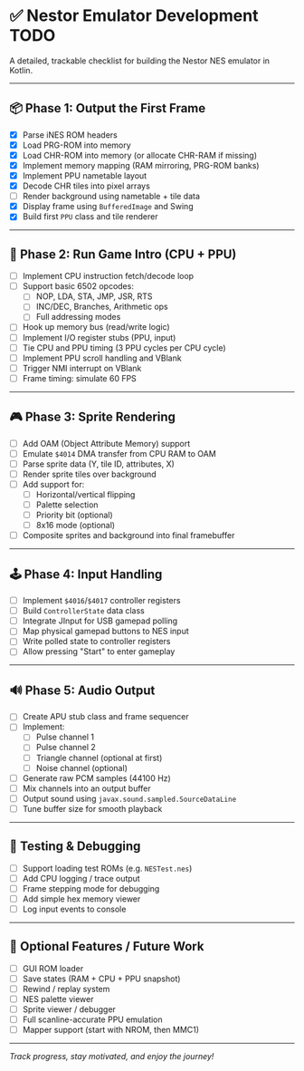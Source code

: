 # ✅ Nestor Emulator Development TODO

A detailed, trackable checklist for building the Nestor NES emulator in Kotlin.

---

## 📦 Phase 1: Output the First Frame

- [x] Parse iNES ROM headers
- [x] Load PRG-ROM into memory
- [x] Load CHR-ROM into memory (or allocate CHR-RAM if missing)
- [x] Implement memory mapping (RAM mirroring, PRG-ROM banks)
- [x] Implement PPU nametable layout
- [x] Decode CHR tiles into pixel arrays
- [ ] Render background using nametable + tile data
- [x] Display frame using `BufferedImage` and Swing
- [x] Build first `PPU` class and tile renderer

---

## 🧠 Phase 2: Run Game Intro (CPU + PPU)

- [ ] Implement CPU instruction fetch/decode loop
- [ ] Support basic 6502 opcodes:
    - [ ] NOP, LDA, STA, JMP, JSR, RTS
    - [ ] INC/DEC, Branches, Arithmetic ops
    - [ ] Full addressing modes
- [ ] Hook up memory bus (read/write logic)
- [ ] Implement I/O register stubs (PPU, input)
- [ ] Tie CPU and PPU timing (3 PPU cycles per CPU cycle)
- [ ] Implement PPU scroll handling and VBlank
- [ ] Trigger NMI interrupt on VBlank
- [ ] Frame timing: simulate 60 FPS

---

## 🎮 Phase 3: Sprite Rendering

- [ ] Add OAM (Object Attribute Memory) support
- [ ] Emulate `$4014` DMA transfer from CPU RAM to OAM
- [ ] Parse sprite data (Y, tile ID, attributes, X)
- [ ] Render sprite tiles over background
- [ ] Add support for:
    - [ ] Horizontal/vertical flipping
    - [ ] Palette selection
    - [ ] Priority bit (optional)
    - [ ] 8x16 mode (optional)
- [ ] Composite sprites and background into final framebuffer

---

## 🕹️ Phase 4: Input Handling

- [ ] Implement `$4016`/`$4017` controller registers
- [ ] Build `ControllerState` data class
- [ ] Integrate JInput for USB gamepad polling
- [ ] Map physical gamepad buttons to NES input
- [ ] Write polled state to controller registers
- [ ] Allow pressing "Start" to enter gameplay

---

## 🔊 Phase 5: Audio Output

- [ ] Create APU stub class and frame sequencer
- [ ] Implement:
    - [ ] Pulse channel 1
    - [ ] Pulse channel 2
    - [ ] Triangle channel (optional at first)
    - [ ] Noise channel (optional)
- [ ] Generate raw PCM samples (44100 Hz)
- [ ] Mix channels into an output buffer
- [ ] Output sound using `javax.sound.sampled.SourceDataLine`
- [ ] Tune buffer size for smooth playback

---

## 🧪 Testing & Debugging

- [ ] Support loading test ROMs (e.g. `NESTest.nes`)
- [ ] Add CPU logging / trace output
- [ ] Frame stepping mode for debugging
- [ ] Add simple hex memory viewer
- [ ] Log input events to console

---

## 🎁 Optional Features / Future Work

- [ ] GUI ROM loader
- [ ] Save states (RAM + CPU + PPU snapshot)
- [ ] Rewind / replay system
- [ ] NES palette viewer
- [ ] Sprite viewer / debugger
- [ ] Full scanline-accurate PPU emulation
- [ ] Mapper support (start with NROM, then MMC1)

---

_Track progress, stay motivated, and enjoy the journey!_
